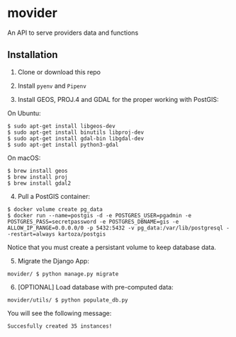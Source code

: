 # movider
An API to serve providers data and functions

## Installation

1. Clone or download this repo

2. Install `pyenv` and `Pipenv`

3. Install GEOS, PROJ.4 and GDAL for the proper working with PostGIS:

On Ubuntu:

```
$ sudo apt-get install libgeos-dev
$ sudo apt-get install binutils libproj-dev
$ sudo apt-get install gdal-bin libgdal-dev
$ sudo apt-get install python3-gdal
```

On macOS:

```
$ brew install geos
$ brew install proj
$ brew install gdal2
```

4. Pull a PostGIS container:

```
$ docker volume create pg_data
$ docker run --name=postgis -d -e POSTGRES_USER=pgadmin -e POSTGRES_PASS=secretpassword -e POSTGRES_DBNAME=gis -e ALLOW_IP_RANGE=0.0.0.0/0 -p 5432:5432 -v pg_data:/var/lib/postgresql --restart=always kartoza/postgis
```

Notice that you must create a persistant volume to keep database data.


5. Migrate the Django App:

```
movider/ $ python manage.py migrate
```

6. [OPTIONAL] Load database with pre-computed data:

```
movider/utils/ $ python populate_db.py
```

You will see the following message:

```
Succesfully created 35 instances!
```
